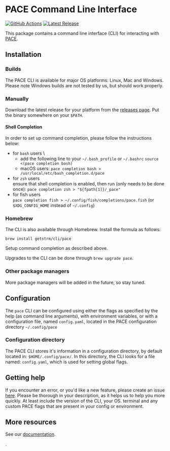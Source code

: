 # PACE Command Line Interface

[![GitHub Actions](https://github.com/getstrm/cli/workflows/Build/badge.svg)](https://github.com/getstrm/cli/actions)
[![Latest Release](https://img.shields.io/github/v/release/getstrm/cli)](https://github.com/getstrm/cli/releases/latest)

This package contains a command line interface (CLI) for interacting with [PACE](https://pace.getstrm.com).

## Installation

### Builds
The PACE CLI is available for major OS platforms: Linux, Mac and Windows. Please note Windows builds are not tested by us, but should work properly.

### Manually

Download the latest release for your platform from
the [releases page](https://github.com/getstrm/cli/releases). Put the binary somewhere on your `$PATH`.

#### Shell Completion

In order to set up command completion, please follow the instructions below:

- for `bash` users \
  - add the following line to your `~/.bash_profile` or `~/.bashrc`
  `source <(pace completion bash)`
  - macOS users: `pace completion bash > /usr/local/etc/bash_completion.d/pace`
- for `zsh` users \
  ensure that shell completion is enabled, then run (only needs to be done once):
  `pace completion zsh > "${fpath[1]}/_pace"`
- for fish users \
  `pace completion fish > ~/.config/fish/completions/pace.fish` (or `$XDG_CONFIG_HOME` instead of `~/.config`)

### Homebrew

The CLI is also available through Homebrew. Install the formula as follows:

```
brew install getstrm/cli/pace
```

Setup command completion as described above.

Upgrades to the CLI can be done through `brew upgrade pace`.

### Other package managers

More package managers will be added in the future, so stay tuned.

## Configuration

The `pace` CLI can be configured using either the flags as specified by the help (as command line arguments), with
environment variables, or with a configuration file, named `config.yaml`, located in the PACE configuration directory
`~/.config/pace`

### Configuration directory

The PACE CLI stores it's information in a configuration directory, by default located in:
`$HOME/.config/pace/`. In this directory, the CLI looks for a file named: `config.yaml`, which is used for
setting global flags.

## Getting help

If you encounter an error, or you'd like a new feature, please create an
issue [here](https://github.com/getstrm/pace/cli/issues/new). Please be thorough in your description, as it helps us
to help you more quickly. At least include the version of the CLI, your OS. terminal and any custom PACE flags
that are present in your config or environment.

## More resources

See our [documentation](https://pace.getstrm.com/docs/readme/installation).

.
 
